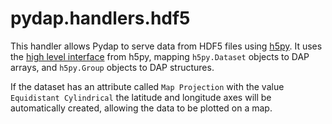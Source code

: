 pydap.handlers.hdf5
===================

This handler allows Pydap to serve data from HDF5 files using
[h5py](https://code.google.com/p/h5py/). It uses the 
[high level interface](http://www.h5py.org/docs/high/index.html) from h5py, 
mapping `h5py.Dataset` objects to DAP arrays, and `h5py.Group` objects to DAP
structures.

If the dataset has an attribute called `Map Projection` with the value
`Equidistant Cylindrical` the latitude and longitude axes will be automatically
created, allowing the data to be plotted on a map.
